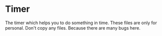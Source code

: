 # Timer
The timer which helps you to do something in time.
These files are only for personal.
Don't copy any files.  Because there are many
bugs here.
